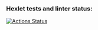 ### Hexlet tests and linter status:
[![Actions Status](https://github.com/Kvazitropter/frontend-testing-react-project-67/workflows/hexlet-check/badge.svg)](https://github.com/Kvazitropter/frontend-testing-react-project-67/actions)